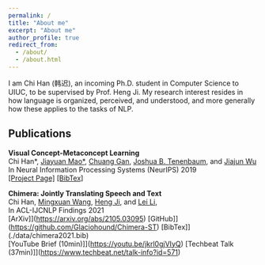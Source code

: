 ```yaml
---
permalink: /
title: "About me"
excerpt: "About me"
author_profile: true
redirect_from: 
  - /about/
  - /about.html
---
```


I am Chi Han (韩迟), an incoming Ph.D. student in Computer Science to UIUC, to be supervised by Prof. Heng Ji.
My research interest resides in how language is organized, perceived, and understood, and more generally how these applies to the tasks of NLP.

## Publications

**Visual Concept-Metaconcept Learning**
<br />
Chi Han\*, 
[Jiayuan Mao\*](http://jiayuanm.com), 
[Chuang Gan](http://people.csail.mit.edu/ganchuang/), 
[Joshua B. Tenenbaum](https://web.mit.edu/cocosci/josh.html), and
[Jiajun Wu](https://jiajunwu.com/)
<br />
In Neural Information Processing Systems (NeurIPS) 2019
<br />
[[Project Page]](http://vcml.csail.mit.edu)
[[BibTex]](http://vcml.csail.mit.edu/data/bibtex/2019NeurIPS-VCML.bib)

**Chimera: Jointly Translating Speech and Text**
<br />
Chi Han, 
[Mingxuan Wang](https://mingxuan.github.io/),
[Heng Ji](http://blender.cs.illinois.edu/hengji.html), and
[Lei Li](https://sites.cs.ucsb.edu/~lilei/),
<br />
In ACL-IJCNLP Findings 2021
<br />
[ArXiv]](https://arxiv.org/abs/2105.03095)
[GitHub]](https://github.com/Glaciohound/Chimera-ST)
[BibTex]](./data/chimera2021.bib)
<br />
[YouTube Brief (10min)]](https://youtu.be/jkrl0gjVIyQ)
[Techbeat Talk (37min)]](https://www.techbeat.net/talk-info?id=571)
